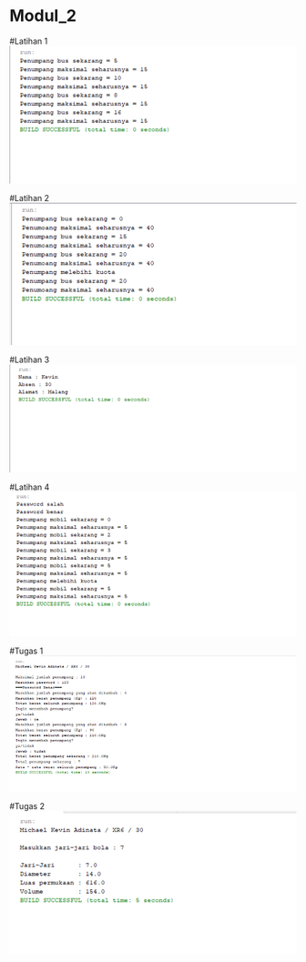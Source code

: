 # Modul_2

#Latihan 1
![alt text](https://github.com/MichaelKevinAdinata27RPL/Modul_2/blob/master/Latihan%201.png)

#Latihan 2
![alt text](https://github.com/MichaelKevinAdinata27RPL/Modul_2/blob/master/Latihan%202.png)

#Latihan 3
![alt text](https://github.com/MichaelKevinAdinata27RPL/Modul_2/blob/master/Latihan%203.png)

#Latihan 4
![alt text](https://github.com/MichaelKevinAdinata27RPL/Modul_2/blob/master/Latihan%204.png)

#Tugas 1
![alt text](https://github.com/MichaelKevinAdinata27RPL/Modul_2/blob/master/Tugas%201.png)

#Tugas 2
![alt text](https://github.com/MichaelKevinAdinata27RPL/Modul_2/blob/master/Tugas%202.png)

